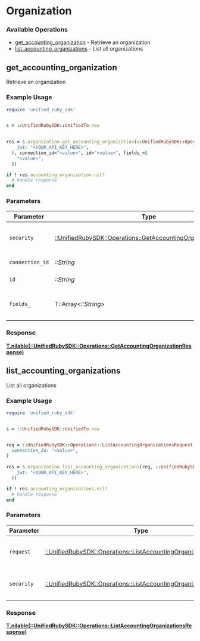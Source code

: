# Organization


### Available Operations

* [get_accounting_organization](#get_accounting_organization) - Retrieve an organization
* [list_accounting_organizations](#list_accounting_organizations) - List all organizations

## get_accounting_organization

Retrieve an organization

### Example Usage

```ruby
require 'unified_ruby_sdk'


s = ::UnifiedRubySDK::UnifiedTo.new

    
res = s.organization.get_accounting_organization(::UnifiedRubySDK::Operations::GetAccountingOrganizationSecurity.new(
    jwt: "<YOUR_API_KEY_HERE>",
  ), connection_id="<value>", id="<value>", fields_=[
    "<value>",
  ])

if ! res.accounting_organization.nil?
  # handle response
end

```

### Parameters

| Parameter                                                                                                                       | Type                                                                                                                            | Required                                                                                                                        | Description                                                                                                                     |
| ------------------------------------------------------------------------------------------------------------------------------- | ------------------------------------------------------------------------------------------------------------------------------- | ------------------------------------------------------------------------------------------------------------------------------- | ------------------------------------------------------------------------------------------------------------------------------- |
| `security`                                                                                                                      | [::UnifiedRubySDK::Operations::GetAccountingOrganizationSecurity](../../models/operations/getaccountingorganizationsecurity.md) | :heavy_check_mark:                                                                                                              | The security requirements to use for the request.                                                                               |
| `connection_id`                                                                                                                 | *::String*                                                                                                                      | :heavy_check_mark:                                                                                                              | ID of the connection                                                                                                            |
| `id`                                                                                                                            | *::String*                                                                                                                      | :heavy_check_mark:                                                                                                              | ID of the Organization                                                                                                          |
| `fields_`                                                                                                                       | T::Array<*::String*>                                                                                                            | :heavy_minus_sign:                                                                                                              | Comma-delimited fields to return                                                                                                |


### Response

**[T.nilable(::UnifiedRubySDK::Operations::GetAccountingOrganizationResponse)](../../models/operations/getaccountingorganizationresponse.md)**


## list_accounting_organizations

List all organizations

### Example Usage

```ruby
require 'unified_ruby_sdk'


s = ::UnifiedRubySDK::UnifiedTo.new


req = ::UnifiedRubySDK::Operations::ListAccountingOrganizationsRequest.new(
  connection_id: "<value>",
)
    
res = s.organization.list_accounting_organizations(req, ::UnifiedRubySDK::Operations::ListAccountingOrganizationsSecurity.new(
    jwt: "<YOUR_API_KEY_HERE>",
  ))

if ! res.accounting_organizations.nil?
  # handle response
end

```

### Parameters

| Parameter                                                                                                                           | Type                                                                                                                                | Required                                                                                                                            | Description                                                                                                                         |
| ----------------------------------------------------------------------------------------------------------------------------------- | ----------------------------------------------------------------------------------------------------------------------------------- | ----------------------------------------------------------------------------------------------------------------------------------- | ----------------------------------------------------------------------------------------------------------------------------------- |
| `request`                                                                                                                           | [::UnifiedRubySDK::Operations::ListAccountingOrganizationsRequest](../../models/operations/listaccountingorganizationsrequest.md)   | :heavy_check_mark:                                                                                                                  | The request object to use for the request.                                                                                          |
| `security`                                                                                                                          | [::UnifiedRubySDK::Operations::ListAccountingOrganizationsSecurity](../../models/operations/listaccountingorganizationssecurity.md) | :heavy_check_mark:                                                                                                                  | The security requirements to use for the request.                                                                                   |


### Response

**[T.nilable(::UnifiedRubySDK::Operations::ListAccountingOrganizationsResponse)](../../models/operations/listaccountingorganizationsresponse.md)**

